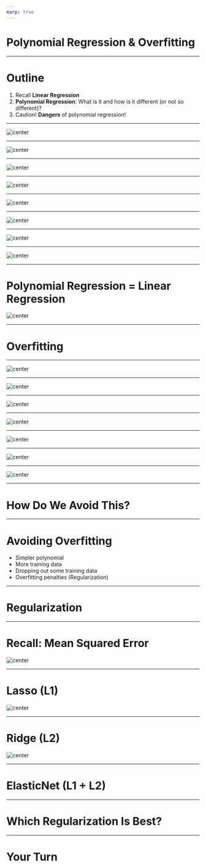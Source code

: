 ```yaml
---
marp: true
---
```


<style>
img[alt~="center"] {
  display: block;
  margin: 0 auto;
}
</style>

# Polynomial Regression & Overfitting

---

# Outline

1.  Recall **Linear Regression**
1.  **Polynomial Regression**: What is it and how is it different (or not so different)?
1.  Caution! **Dangers** of polynomial regression!

---

![center](res/polynomialregression1.gif)

<!--
We have seen linear regression and have implemented it using scikit-learn. We found the line of best fit using optimizers such as gradient descent. Though linear regression can be a powerful predictive tool, it isn't appropriate for all types of regression problems.

Image Details:
* [polynomialregression1.gif](http://www.google.com): Copyright Google
-->

---

![center](res/polynomialregression2.png)

<!--
Take a look at this dataset for a few seconds. See if you can find a good spot to place a line.

Image Details:
* [polynomialregression2.png](http://www.google.com): Copyright Google
-->

---

![center](res/polynomialregression3.png)

<!--
This is the line that the closed form of linear regression would create. It doesn't look like a very good fit, does it? The R-squared score for this line is actually 0.228.

Image Details:
* [polynomialregression3.png](http://www.google.com): Copyright Google
-->

---

![center](res/polynomialregression4.png)

<!--
We can see that if we introduce a polynomial line (in this case, a 2nd degree polynomial), we get a much better looking fit. The R-squared score is now 0.790.

Image Details:
* [polynomialregression4.png](http://www.google.com): Copyright Google
-->

---

![center](res/polynomialregression5.png)

<!--
Here are a few examples of polynomial equations. The topmost is the linear equation we are used to. The next is commonly called a quadratic equation. The third is a cubic equation. The number of factors you can add to the equation is theoretically unbounded, though you'll pay a computational expense for polynomials of higher degree and also increase the risk of overfitting. We'll get to that soon.

Image Details:
* [polynomialregression5.png](http://www.google.com): Copyright Google
-->

---

![center](res/polynomialregression6.png)

<!--
@Exercise (3 minutes) {
Ask students to turn to a partner next to them and discuss the two questions on the slide.
}

Image Details:
* [polynomialregression5.png](http://www.google.com): Copyright Google
-->

---

![center](res/polynomialregression7.png)

<!--
This dataset was actually randomly generated based on a polynomial equation with some random noise. You can see the original polynomial line drawn in green on the chart. Our predicted line in red isn't perfect by any means. You can see a much sharper slope at both ends, but it is still better than a straight-line fit.

Image Details:
* [polynomialregression7.png](http://www.google.com): Copyright Google
-->

---

![center](res/polynomialregression8.png)

<!--
If we understand the process behind polynomial regression, we can see that it is not so different from linear regression. Ultimately, in order to reduce error in our model, we are still attempting to find the most accurate weights and biases we can find.

Image Details:
* [polynomialregression8.png](http://www.google.com): Copyright Google
-->

---

# Polynomial Regression = Linear Regression

![center](res/polynomialregression19.png)

<!--
To find the weights and biases for a polynomial regression model, we recast the problem as a multivariate linear regression problem. Then we are able to use all the machinery we've already developed to "learn" the parameters.  

Image Details:
* [polynomialregression19.png](http://www.google.com): Copyright Google
-->

---

# Overfitting

<!--
We will now explore the potential dangers of using higher-order polynomial fits.
-->

---

![center](res/polynomialregression20.png)

<!--
What could possibly go wrong if we use a polynomial model to fit the following data? Brainstorm some ideas.

Image Details:
* [polynomialregression9.png](http://www.google.com): Copyright Google
-->

---

![center](res/polynomialregression10.png)

<!--
*Pretend to throw one more data point into (B) in a region where the curve does not pass through (perhaps above the second valley).* 

It is clear that (B) is not able to generalize to new data points. 

Image Details:
* [polynomialregression10.png](http://www.google.com): Copyright Google
-->

---

![center](res/polynomialregression11.jpg)

<!--
Let's think of overfitting by looking into clothing. Here, we have a person wearing a reasonably well-fitting shirt.

Image Details:
* [polynomialregression11.jpg](https://unsplash.com/photos/q8U1YgBaRQk): Unsplash License
-->

---

![center](res/polynomialregression12.jpg)

<!--
Clothing can be a little more form-fitting, which reduces the number of people that it will fit. This is overfitting. You can think of it like a custom-tailored suit of armor that you could never lend to someone else.

Image Details:
* [polynomialregression12.jpg](https://unsplash.com/photos/GDre1q4wEJk): Unsplash License
-->

---

![center](res/polynomialregression13.jpg)

<!--
There is the other extreme, where you make clothing so loose that just about anyone could wear it. This would be underfitting.

Image Details:
* [polynomialregression13.jpg](https://unsplash.com/photos/Z1X6cXjn7GQ): Unsplash License
-->

---

![center](res/polynomialregression14.jpg)

<!--
Most of the time, you probably just want a simple, midsized, unisex t-shirt of a given style.

Image Details:
* [polynomialregression14.jpg](https://unsplash.com/photos/WWesmHEgXDs): Unsplash License
-->

---

![center](res/polynomialregression15.png)

<!--
So how does this apply to real data? Here is an illustration of overfitting a regression model. You can see how the regression line perfectly fits the data points on the graph, but it can't necessarily predict well for future x-values.

https://en.wikipedia.org/wiki/Overfitting

Image Details:
* [polynomialregression15.png](http://www.google.com): Copyright Google
-->

---

# How Do We Avoid This?

<!--
Given the problem of a polynomial fitting data too closely, how would you avoid overfitting?

*Give students some time to throw out some ideas.*
-->

---

# Avoiding Overfitting

* Simpler polynomial
* More training data
* Dropping out some training data
* Overfitting penalties (Regularization)

<!--
Here are some of the most common ways to avoid overfitting.

Using a polynomial function with fewer degrees is one way. If your model is introducing enough curvature to cross most training data points, then use fewer degrees in your polynomial.

Another tactic is to use more data to train your model. As your dataset grows in size, it will likely also grow in diversity and create a model that is less overfitted.

If you can't collect more data to train your model, it might be possible to drop some data out of the training set to reduce the ability for your model to overfit.

And finally, there are strategies for adding penalties to the model to make even a high-degree polynomial less likely to overfit. Some common strategies are called Lasso, Ridge, and ElasticNet. We'll look at each of these more closely, and you'll experiment with them in your lab exercise.
-->

---

# Regularization

<!--
Regularization is a method of "shrinking" the coefficients in the learned equation. There are many types of regularizers, but we will look at the most common ones here. They are Lasso, Ridge, and ElasticNet.

https://medium.com/@yongddeng/regression-analysis-lasso-ridge-and-elastic-net-9e65dc61d6d3
-->

---

# Recall: Mean Squared Error

![center](res/polynomialregression20.png)

<!--
As a reminder, this is the equation of a common loss function, the mean squared error.

In this equation we have the following: 

Line 1: (y_true - y_pred) is the error between the true target and the predicted target from the model. 

Line 2: Recall that y_pred came from a linear regression equation, which can be written in matrix notation. Theta is a vector consisting of the bias term and the weights, and X is our features. 

Line 3: Completing the matrix multiplication and writing the multivariate regression formula using the notation:
  * n = number of rows in the training data
  * p = coefficients in the equation (also number of features)
  * y_true = true target value
  * theta_0 = intercept
  * theta_j = coefficients of the polynomial equation
  * x_i = feature values

Image Details:
* [polynomialregression20.png](http://www.google.com): Copyright Google
-->

---

# Lasso (L1)

![center](res/polynomialregression17.png)

<!--
What does it mean to shrink coefficients? It effectively means to increase the value of the loss function as the coefficients are calculated.

Lasso is L1 regression. This means that it uses the absolute value of the coefficients and appends them to the output of the loss function. We can see that by adding the absolute value of theta_j (a positive number), the cost function is always slightly larger than the regular MSE loss function. This is going to force the model to make the thetas slightly smaller. 

Smaller coefficients make the model "more linear." For example, imagine we have y = theta_0 + theta_1(x) + theta_2(x^2) + theta_3(x^3), where theta_2 and theta_3 are very very small (almost 0). Then the function is almost linear. So smaller coefficients effectively control the model to scale back curvature and reduce overfitting. 

LASSO is an acronym for "Least Absolute Shrinkage and Selection Operator."

Due to the L1 regularization, some of the coefficients may actually equal zero. How many coefficients go to zero depends on the regularization parameter λ, which is chosen/tuned by cross-validation. Because of the fact that some coefficients may go to zero, L1 regularization can be used for dimensionality reduction. That is, we can identify which features are most important for predicting our target and remove the features whose coefficient goes to zero. 

Image Details:
* [polynomialregression17.png](http://www.google.com): Copyright Google
-->

---

# Ridge (L2)

![center](res/polynomialregression18.png)

<!--
Ridge regularization looks similar to LASSO, but instead of appending the sum of absolute values of coefficients to the loss function, it appends the sum of squares of coefficients.

Ridge regularization seeks the value of λ that minimizes the penalized or regularized RSS (residual sum of squares). As the L2 norm is differentiable, problems using the method can be solved by gradient descent.

Image Details:
* [polynomialregression18.png](http://www.google.com): Copyright Google
-->

---

# ElasticNet (L1 + L2)

<!--
ElasticNet is the combination of L1 and L2 regularization applied to the loss function.

https://en.wikipedia.org/wiki/Elastic_net_regularization
-->

---

# Which Regularization Is Best?

<!--
It depends.

- L1 regularization can drive coefficients to zero, and it tends to produce a sparse model (and result in feature selection).
- L2 regularization is less likely to drive coefficients to zero, and it tends to produce a more dense model.
- ElasticNet, as a compromise, works well in many situations.

It is probably worth experimenting with each method to see which works best for your particular model.
-->

---

# Your Turn
